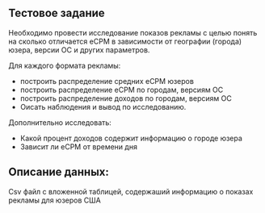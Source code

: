 ## Тестовое задание

Необходимо провести исследование показов рекламы с целью понять на сколько отличается eCPM в зависимости от географии (города) юзера, версии ОС и других параметров.

Для каждого формата рекламы:
* построить распределение средних eCPM юзеров
* построить распределение eCPM по городам, версиям ОС
* построить распределение доходов по городам, версиям ОС
* Оисать наблюдения и вывод по исследованию.

Дополнительно исследовать:
* Какой процент доходов содержит информацию о городе юзера
* Зависит ли eCPM от времени дня


## Описание данных:

Сsv файл с вложенной таблицей, содержаший информацию о показах рекламы для юзеров США 

